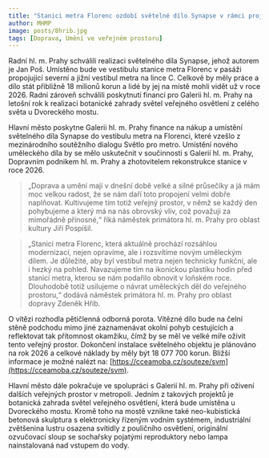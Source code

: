 ```yaml
---
title: "Stanici metra Florenc ozdobí světelné dílo Synapse v rámci projektu Světlo pro metro"
author: MHMP
image: posts/8hrib.jpg
tags: [Doprava, Umění ve veřejném prostoru]
---
```

 
Radní hl. m. Prahy schválili realizaci světelného díla Synapse, jehož autorem je Jan Poš. Umístěno bude ve vestibulu stanice metra Florenc v pasáži propojující severní a jižní vestibul metra na lince C. Celkově by měly práce a dílo stát přibližně 18 milionů korun a lidé by jej na místě mohli vidět už v roce 2026. Radní zároveň schválili poskytnutí financí pro Galerii hl. m. Prahy na letošní rok k realizaci botanické zahrady světel veřejného osvětlení z celého světa u Dvoreckého mostu.

Hlavní město poskytne Galerii hl. m. Prahy finance na nákup a umístění světelného díla Synapse do vestibulu metra na Florenci, které vzešlo z mezinárodního soutěžního dialogu Světlo pro metro. Umístění nového uměleckého díla by se mělo uskutečnit v součinnosti s Galerií hl. m. Prahy, Dopravním podnikem hl. m. Prahy a zhotovitelem rekonstrukce stanice v roce 2026.

> „Doprava a umění mají v dnešní době velké a silné průsečíky a já mám moc velkou radost, že se nám daří toto propojení velmi dobře naplňovat. Kultivujeme tím totiž veřejný prostor, v němž se každý den pohybujeme a který má na nás obrovský vliv, což považuji za mimořádně přínosné,“ říká náměstek primátora hl. m. Prahy pro oblast kultury Jiří Pospíšil.

> „Stanici metra Florenc, která aktuálně prochází rozsáhlou modernizací, nejen opravíme, ale i rozsvítíme novým uměleckým dílem. Je důležité, aby byl vestibul metra nejen technicky funkční, ale i hezký na pohled. Navazujeme tím na ikonickou plastiku hodin před stanicí metra, kterou se nám podařilo obnovit v loňském roce. Dlouhodobě totiž usilujeme o návrat uměleckých děl do veřejného prostoru,“ dodává náměstek primátora hl. m. Prahy pro oblast dopravy Zdeněk Hřib.

O vítězi rozhodla pětičlenná odborná porota. Vítězné dílo bude na čelní stěně podchodu mimo jiné zaznamenávat okolní pohyb cestujících a reflektovat tak přítomnost okamžiku, čímž by se měl ve velké míře oživit tento veřejný prostor. Dokončení instalace světelného objektu je plánováno na rok 2026 a celkové náklady by měly být 18 077 700 korun. Bližší informace je možné nalézt na: [https://cceamoba.cz/souteze/svm](https://cceamoba.cz/souteze/svm).

Hlavní město dále pokračuje ve spolupráci s Galerií hl. m. Prahy při oživení dalších veřejných prostor v metropoli. Jedním z takových projektů je botanická zahrada světel veřejného osvětlení, která bude umístěna u Dvoreckého mostu. Kromě toho na mostě vznikne také neo-kubistická betonová skulptura s elektronicky řízeným vodním systémem, industriální zvětšenina lustru osazena svítidly z pouličního osvětlení, originální ozvučovací sloup se sochařsky pojatými reproduktory nebo lampa nainstalovaná nad vstupem do vody.
